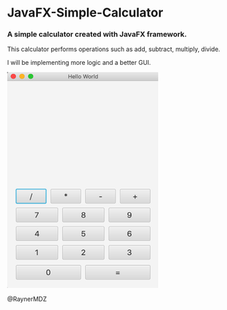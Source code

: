 # JavaFX-Simple-Calculator
### A simple calculator created with JavaFX framework.

This calculator performs operations such as add, subtract, multiply, divide.

I will be implementing more logic and a better GUI.

<img src="https://github.com/RaynerMDZ/JavaFX-Simple-Calculator/blob/master/img/Screen%20Shot%202019-02-13%20at%2012.14.42%20PM.png" height="500" width="350"
     alt="Calculator picture"
     style="float: center; margin-right: 10px; " />

@RaynerMDZ

